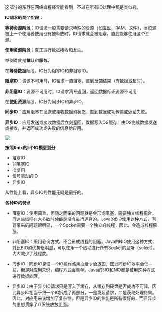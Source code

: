 这部分的东西在网络编程经常能看到，不过在所有IO处理中都是类似的。

**IO请求的两个阶段**：

**等待资源阶段**：IO请求一般需要请求特殊的资源（如磁盘、RAM、文件），当资源被上一个使用者使用没有被释放时，IO请求就会被阻塞，直到能够使用这个资源。

**使用资源阶段**：真正进行数据接收和发生。

举例说就是**排队**和**服务。**

在**等待数据**阶段，IO分为阻塞IO和非阻塞IO。

**阻塞IO**：资源不可用时，IO请求一直阻塞，直到反馈结果（有数据或超时）。

**非阻塞IO**：资源不可用时，IO请求离开返回，返回数据标识资源不可用

在**使用资源**阶段，IO分为同步IO和异步IO。

**同步IO**：应用阻塞在发送或接收数据的状态，直到数据成功传输或返回失败。

**异步IO**：应用发送或接收数据后立刻返回，数据写入OS缓存，由OS完成数据发送或接收，并返回成功或失败的信息给应用。



![](http://dl.iteye.com/upload/picture/pic/78320/aea1fdff-576b-3871-bff0-8f8d3032029f.png)



**按照Unix的5个IO模型划分**

* 阻塞IO
* 非阻塞IO
* IO复用
* 信号驱动的IO
* 异步IO



从性能上看，异步IO的性能无疑是最好的。



**各种IO的特点**

* 阻塞IO：使用简单，但随之而来的问题就是会形成阻塞，需要独立线程配合，而这些线程在大多数时候都是没有进行运算的。Java的BIO使用这种方式，问题带来的问题很明显，一个Socket需要一个独立的线程，因此，会造成线程膨胀。
* 非阻塞IO：采用轮询方式，不会形成线程的阻塞。Java的NIO使用这种方式，对比BIO的优势很明显，可以使用一个线程进行所有Socket的监听（select）。大大减少了线程数。

* 同步IO：同步IO保证一个IO操作结束之后才会返回，因此同步IO效率会低一些，但是对应用来说，编程方式会简单。Java的BIO和NIO都是使用这种方式进行数据处理。
* 异步IO：由于异步IO请求只是写入了缓存，从缓存到硬盘是否成功不可知，因此异步IO相当于把一个IO拆成了两部分，一是发起请求，二是获取处理结果。因此，对应用来说增加了复杂性。但是异步IO的性能是所有很好的，而且异步的思想贯穿了IT系统放放面面。





